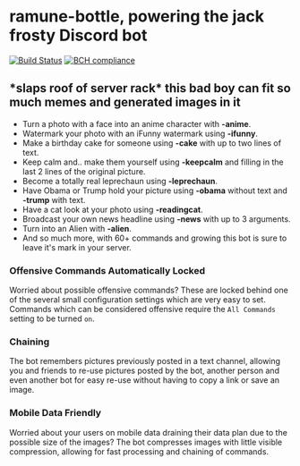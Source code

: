 # ramune-bottle, powering the jack frosty Discord bot
[![Build Status](https://travis-ci.org/ramunecarbonated/ramune-bottle.svg?branch=master)](https://travis-ci.org/ramunecarbonated/ramune-bottle) [![BCH compliance](https://bettercodehub.com/edge/badge/ramunecarbonated/ramune-bottle?branch=master)](https://bettercodehub.com/)

## \*slaps roof of server rack\* this bad boy can fit so much memes and generated images in it
* Turn a photo with a face into an anime character with **-anime**.
* Watermark your photo with an iFunny watermark using **-ifunny**.
* Make a birthday cake for someone using **-cake** with up to two lines of text.
* Keep calm and.. make them yourself using **-keepcalm** and filling in the last 2 lines of the original picture.
* Become a totally real leprechaun using **-leprechaun**.
* Have Obama or Trump hold your picture using **-obama** without text and **-trump** with text.
* Have a cat look at your photo using **-readingcat**.
* Broadcast your own news headline using **-news** with up to 3 arguments.
* Turn into an Alien with **-alien**.
* And so much more, with 60+ commands and growing this bot is sure to leave it's mark in your server.

### Offensive Commands Automatically Locked
Worried about possible offensive commands? These are locked behind one of the several small configuration settings which are very easy to set. Commands which can be considered offensive require the `All Commands` setting to be turned `on`.

### Chaining
The bot remembers pictures previously posted in a text channel, allowing you and friends to re-use pictures posted by the bot, another person and even another bot for easy re-use without having to copy a link or save an image.

### Mobile Data Friendly
Worried about your users on mobile data draining their data plan due to the possible size of the images? The bot compresses images with little visible compression, allowing for fast processing and chaining of commands.
